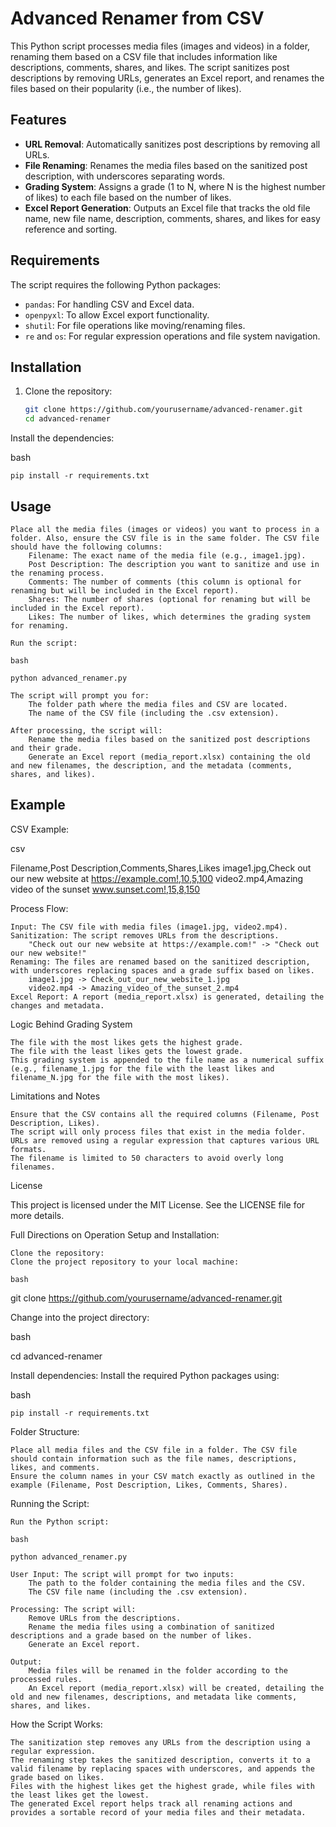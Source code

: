 # Advanced Renamer from CSV

This Python script processes media files (images and videos) in a folder, renaming them based on a CSV file that includes information like descriptions, comments, shares, and likes. The script sanitizes post descriptions by removing URLs, generates an Excel report, and renames the files based on their popularity (i.e., the number of likes). 

## Features
- **URL Removal**: Automatically sanitizes post descriptions by removing all URLs.
- **File Renaming**: Renames the media files based on the sanitized post description, with underscores separating words.
- **Grading System**: Assigns a grade (1 to N, where N is the highest number of likes) to each file based on the number of likes.
- **Excel Report Generation**: Outputs an Excel file that tracks the old file name, new file name, description, comments, shares, and likes for easy reference and sorting.

## Requirements

The script requires the following Python packages:

- `pandas`: For handling CSV and Excel data.
- `openpyxl`: To allow Excel export functionality.
- `shutil`: For file operations like moving/renaming files.
- `re` and `os`: For regular expression operations and file system navigation.

## Installation

1. Clone the repository:
   ```bash
   git clone https://github.com/yourusername/advanced-renamer.git
   cd advanced-renamer

Install the dependencies:

bash

    pip install -r requirements.txt

## Usage

    Place all the media files (images or videos) you want to process in a folder. Also, ensure the CSV file is in the same folder. The CSV file should have the following columns:
        Filename: The exact name of the media file (e.g., image1.jpg).
        Post Description: The description you want to sanitize and use in the renaming process.
        Comments: The number of comments (this column is optional for renaming but will be included in the Excel report).
        Shares: The number of shares (optional for renaming but will be included in the Excel report).
        Likes: The number of likes, which determines the grading system for renaming.

    Run the script:

    bash

    python advanced_renamer.py

    The script will prompt you for:
        The folder path where the media files and CSV are located.
        The name of the CSV file (including the .csv extension).

    After processing, the script will:
        Rename the media files based on the sanitized post descriptions and their grade.
        Generate an Excel report (media_report.xlsx) containing the old and new filenames, the description, and the metadata (comments, shares, and likes).

## Example

CSV Example:

csv

Filename,Post Description,Comments,Shares,Likes
image1.jpg,Check out our new website at https://example.com!,10,5,100
video2.mp4,Amazing video of the sunset www.sunset.com!,15,8,150

Process Flow:

    Input: The CSV file with media files (image1.jpg, video2.mp4).
    Sanitization: The script removes URLs from the descriptions.
        "Check out our new website at https://example.com!" -> "Check out our new website!"
    Renaming: The files are renamed based on the sanitized description, with underscores replacing spaces and a grade suffix based on likes.
        image1.jpg -> Check_out_our_new_website_1.jpg
        video2.mp4 -> Amazing_video_of_the_sunset_2.mp4
    Excel Report: A report (media_report.xlsx) is generated, detailing the changes and metadata.

Logic Behind Grading System

    The file with the most likes gets the highest grade.
    The file with the least likes gets the lowest grade.
    This grading system is appended to the file name as a numerical suffix (e.g., filename_1.jpg for the file with the least likes and filename_N.jpg for the file with the most likes).

Limitations and Notes

    Ensure that the CSV contains all the required columns (Filename, Post Description, Likes).
    The script will only process files that exist in the media folder.
    URLs are removed using a regular expression that captures various URL formats.
    The filename is limited to 50 characters to avoid overly long filenames.

License

This project is licensed under the MIT License. See the LICENSE file for more details.


Full Directions on Operation Setup and Installation:

    Clone the repository:
    Clone the project repository to your local machine:

    bash

git clone https://github.com/yourusername/advanced-renamer.git

Change into the project directory:

bash

cd advanced-renamer

Install dependencies:
Install the required Python packages using:

bash

    pip install -r requirements.txt

Folder Structure:

    Place all media files and the CSV file in a folder. The CSV file should contain information such as the file names, descriptions, likes, and comments.
    Ensure the column names in your CSV match exactly as outlined in the example (Filename, Post Description, Likes, Comments, Shares).

Running the Script:

    Run the Python script:

    bash

    python advanced_renamer.py

    User Input: The script will prompt for two inputs:
        The path to the folder containing the media files and the CSV.
        The CSV file name (including the .csv extension).

    Processing: The script will:
        Remove URLs from the descriptions.
        Rename the media files using a combination of sanitized descriptions and a grade based on the number of likes.
        Generate an Excel report.

    Output:
        Media files will be renamed in the folder according to the processed rules.
        An Excel report (media_report.xlsx) will be created, detailing the old and new filenames, descriptions, and metadata like comments, shares, and likes.

How the Script Works:

    The sanitization step removes any URLs from the description using a regular expression.
    The renaming step takes the sanitized description, converts it to a valid filename by replacing spaces with underscores, and appends the grade based on likes.
    Files with the highest likes get the highest grade, while files with the least likes get the lowest.
    The generated Excel report helps track all renaming actions and provides a sortable record of your media files and their metadata.